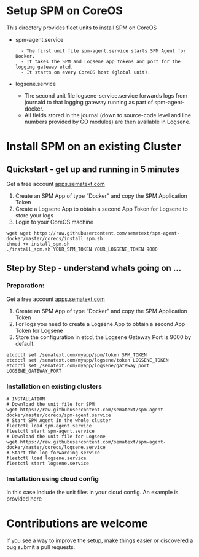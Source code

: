 # Setup SPM on CoreOS

This directory provides fleet units to install SPM on CoreOS
- spm-agent.service 

		- The first unit file spm-agent.service starts SPM Agent for Docker. 
		- It takes the SPM and Logsene app tokens and port for the logging gateway etcd. 
		- It starts on every CoreOS host (global unit).
- logsene.service

	- The second unit file logsene-service.service forwards logs from journald to that logging gateway running as part of spm-agent-docker. 
	- All fields stored in the journal (down to source-code level and line numbers provided by GO modules) are then available in Logsene.



# Install SPM on an existing Cluster

## Quickstart - get up and running in 5 minutes

Get a free account [apps.sematext.com](https://apps.sematext.com)
1. Create an SPM App of type “Docker” and copy the SPM Application Token
2. Create a Logsene App to obtain a second App Token for Logsene to store your logs
3. Login to your CoreOS machine

```
wget wget https://raw.githubusercontent.com/sematext/spm-agent-docker/master/coreos/install_spm.sh
chmod +x install_spm.sh
./install_spm.sh YOUR_SPM_TOKEN YOUR_LOGSENE_TOKEN 9000
```


## Step by Step - understand whats going on ...

### Preparation:
Get a free account [apps.sematext.com](https://apps.sematext.com)
1. Create an SPM App of type “Docker” and copy the SPM Application Token
2. For logs you need to create a Logsene App to obtain a second App Token for Logsene
3. Store the configuration in etcd, the Logsene Gateway Port is 9000 by default. 

```
etcdctl set /sematext.com/myapp/spm/token SPM_TOKEN
etcdctl set /sematext.com/myapp/logsene/token LOGSENE_TOKEN
etcdctl set /sematext.com/myapp/logsene/gateway_port LOGSENE_GATEWAY_PORT
```


### Installation on existing clusters

```
# INSTALLATION
# Download the unit file for SPM
wget https://raw.githubusercontent.com/sematext/spm-agent-docker/master/coreos/spm-agent.service
# Start SPM Agent in the whole cluster
fleetctl load spm-agent.service
fleetctl start spm-agent.service
# Download the unit file for Logsene
wget https://raw.githubusercontent.com/sematext/spm-agent-docker/master/coreos/logsene.service
# Start the log forwarding service
fleetctl load logsene.service
fleetctl start logsene.service
```


### Installation using cloud config

In this case include the unit files in your cloud config. 
An example is provided here

# Contributions are welcome

If you see a way to improve the setup, make things easier or discovered a bug submit a pull requests.  


